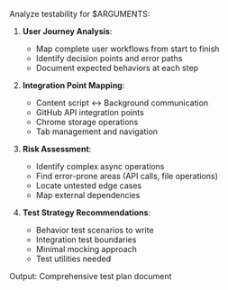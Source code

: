 Analyze testability for $ARGUMENTS:

1. **User Journey Analysis**:

   - Map complete user workflows from start to finish
   - Identify decision points and error paths
   - Document expected behaviors at each step

2. **Integration Point Mapping**:

   - Content script ↔ Background communication
   - GitHub API integration points
   - Chrome storage operations
   - Tab management and navigation

3. **Risk Assessment**:

   - Identify complex async operations
   - Find error-prone areas (API calls, file operations)
   - Locate untested edge cases
   - Map external dependencies

4. **Test Strategy Recommendations**:
   - Behavior test scenarios to write
   - Integration test boundaries
   - Minimal mocking approach
   - Test utilities needed

Output: Comprehensive test plan document
